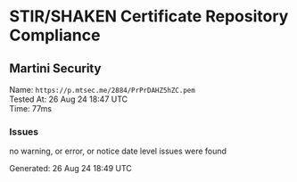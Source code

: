 # STIR/SHAKEN Certificate Repository Compliance

## Martini Security

Name: `https://p.mtsec.me/2884/PrPrDAHZ5hZC.pem`\
Tested At: 26 Aug 24 18:47 UTC\
Time: 77ms

### Issues

no warning, or error, or notice date level issues were found

Generated: 26 Aug 24 18:49 UTC